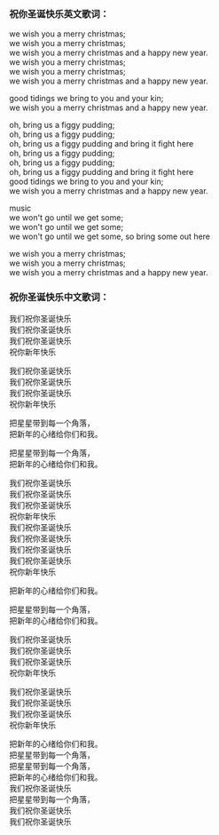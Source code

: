 

### 祝你圣诞快乐英文歌词：

we wish you a merry christmas;  
we wish you a merry christmas;  
we wish you a merry christmas and a happy new year.  
we wish you a merry christmas;  
we wish you a merry christmas;  
we wish you a merry christmas and a happy new year.

good tidings we bring to you and your kin;  
we wish you a merry christmas and a happy new year.

oh, bring us a figgy pudding;  
oh, bring us a figgy pudding;  
oh, bring us a figgy pudding and bring it fight here  
oh, bring us a figgy pudding;  
oh, bring us a figgy pudding;  
oh, bring us a figgy pudding and bring it fight here  
good tidings we bring to you and your kin;  
we wish you a merry christmas and a happy new year.

music  
we won't go until we get some;  
we won't go until we get some;  
we won't go until we get some, so bring some out here

we wish you a merry christmas;  
we wish you a merry christmas;  
we wish you a merry christmas and a happy new year.  

### 祝你圣诞快乐中文歌词：

我们祝你圣诞快乐  
我们祝你圣诞快乐  
我们祝你圣诞快乐  
祝你新年快乐

我们祝你圣诞快乐  
我们祝你圣诞快乐  
我们祝你圣诞快乐  
祝你新年快乐

把星星带到每一个角落，  
把新年的心绪给你们和我。

把星星带到每一个角落，  
把新年的心绪给你们和我。

我们祝你圣诞快乐  
我们祝你圣诞快乐  
我们祝你圣诞快乐  
祝你新年快乐  
我们祝你圣诞快乐  
我们祝你圣诞快乐  
我们祝你圣诞快乐  
我们祝你圣诞快乐  
祝你新年快乐  

把新年的心绪给你们和我。

把星星带到每一个角落，  
把新年的心绪给你们和我。

我们祝你圣诞快乐  
我们祝你圣诞快乐  
我们祝你圣诞快乐  
祝你新年快乐

我们祝你圣诞快乐  
我们祝你圣诞快乐  
我们祝你圣诞快乐  
祝你新年快乐  

把新年的心绪给你们和我。  
把星星带到每一个角落，  
把星星带到每一个角落，  
把新年的心绪给你们和我。  
我们祝你圣诞快乐  
把星星带到每一个角落，  
我们祝你圣诞快乐  
我们祝你圣诞快乐  

